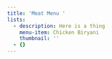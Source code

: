 ```yaml
---
title: 'Meat Menu '
lists:
  - description: Here is a thing
    menu-item: Chicken Biryani
    thumbnail: ''
  - {}
---
```


